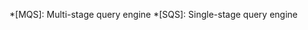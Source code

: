 [comment]: <> (Common abbreviatons. Please keep the list sorted alphabetically)
[comment]: <> (and only add abbreviations that are widely used.)
[comment]: <> (--8<-- [start:abbreviations])
*[MQS]: Multi-stage query engine
*[SQS]: Single-stage query engine

[comment]: <> (--8<-- [end:abbreviations])
